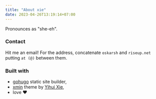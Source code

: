 ```yaml
---
title: "About xie"
date: 2023-04-26T13:19:14+07:00
---
```


Pronounces as "she-eh".

### Contact

Hit me an email! For the address, concatenate `oskarsh` and `riseup.net` putting `at (@)`
between them.

### Built with

* [gohugo][hugo] static site builder,
* [xmin][xmin] theme by [Yihui Xie][Yihui],
* love ❤️

[hugo]: https://gohugo.io/
[xmin]: https://github.com/yihui/hugo-xmin
[Yihui]: https://yihui.org/en/about/
